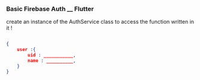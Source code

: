 ### Basic Firebase Auth __ Flutter

create an instance of the AuthService class to access the function written in it ! 

```json

{
    user :{
        uid : ___________,
        name : __________,
    }
}

```
